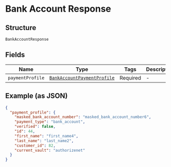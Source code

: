 
# Bank Account Response

## Structure

`BankAccountResponse`

## Fields

| Name | Type | Tags | Description |
|  --- | --- | --- | --- |
| `paymentProfile` | [`BankAccountPaymentProfile`](../../doc/models/bank-account-payment-profile.md) | Required | - |

## Example (as JSON)

```json
{
  "payment_profile": {
    "masked_bank_account_number": "masked_bank_account_number6",
    "payment_type": "bank_account",
    "verified": false,
    "id": 44,
    "first_name": "first_name4",
    "last_name": "last_name2",
    "customer_id": 82,
    "current_vault": "authorizenet"
  }
}
```

